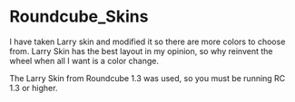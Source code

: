 # Roundcube_Skins
I have taken Larry skin and modified it so there are more colors to choose from. Larry Skin has the best layout in my opinion, so why reinvent the wheel when all I want is a color change.

The Larry Skin from Roundcube 1.3 was used, so you must be running RC 1.3 or higher.

